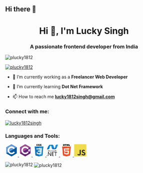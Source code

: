 ## Hi there 👋
<h1 align="center">Hi 👋, I'm Lucky Singh</h1>
<h3 align="center">A passionate frontend developer from India</h3>

<p align="left"> <img src="https://komarev.com/ghpvc/?username=plucky1812&label=Profile%20views&color=0e75b6&style=flat" alt="plucky1812" /> </p>

<p align="left"> <a href="https://github.com/ryo-ma/github-profile-trophy"><img src="https://github-profile-trophy.vercel.app/?username=plucky1812" alt="plucky1812" /></a> </p>

- 🔭 I’m currently working as a **Freelancer Web Developer**

- 🌱 I’m currently learning **Dot Net Framework**

- 📫 How to reach me **lucky1812singh@gmail.com**

<h3 align="left">Connect with me:</h3>
<p align="left">
<a href="https://instagram.com/lucky1812singh" target="blank"><img align="center" src="https://raw.githubusercontent.com/rahuldkjain/github-profile-readme-generator/master/src/images/icons/Social/instagram.svg" alt="lucky1812singh" height="30" width="40" /></a>
</p>

<h3 align="left">Languages and Tools:</h3>
<p align="left"> <a href="https://www.cprogramming.com/" target="_blank" rel="noreferrer"> <img src="https://raw.githubusercontent.com/devicons/devicon/master/icons/c/c-original.svg" alt="c" width="40" height="40"/> </a> <a href="https://www.w3schools.com/cs/" target="_blank" rel="noreferrer"> <img src="https://raw.githubusercontent.com/devicons/devicon/master/icons/csharp/csharp-original.svg" alt="csharp" width="40" height="40"/> </a> <a href="https://www.w3schools.com/css/" target="_blank" rel="noreferrer"> <img src="https://raw.githubusercontent.com/devicons/devicon/master/icons/css3/css3-original-wordmark.svg" alt="css3" width="40" height="40"/> </a> <a href="https://dotnet.microsoft.com/" target="_blank" rel="noreferrer"> <img src="https://raw.githubusercontent.com/devicons/devicon/master/icons/dot-net/dot-net-original-wordmark.svg" alt="dotnet" width="40" height="40"/> </a> <a href="https://www.w3.org/html/" target="_blank" rel="noreferrer"> <img src="https://raw.githubusercontent.com/devicons/devicon/master/icons/html5/html5-original-wordmark.svg" alt="html5" width="40" height="40"/> </a> <a href="https://developer.mozilla.org/en-US/docs/Web/JavaScript" target="_blank" rel="noreferrer"> <img src="https://raw.githubusercontent.com/devicons/devicon/master/icons/javascript/javascript-original.svg" alt="javascript" width="40" height="40"/> </a> </p>

<p><img align="left" src="https://github-readme-stats.vercel.app/api/top-langs?username=plucky1812&show_icons=true&locale=en&layout=compact" alt="plucky1812" /></p>

<p>&nbsp;<img align="center" src="https://github-readme-stats.vercel.app/api?username=plucky1812&show_icons=true&locale=en" alt="plucky1812" /></p>




